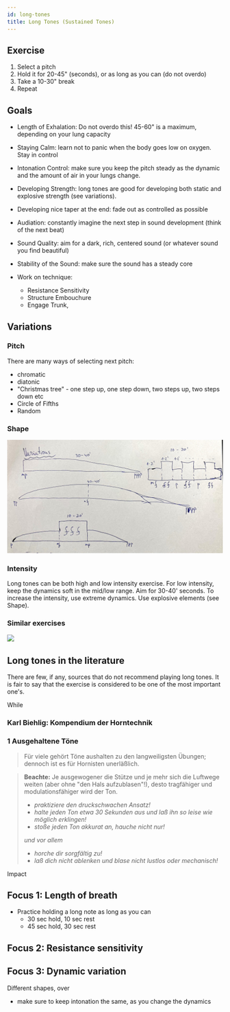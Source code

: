 ```yaml
---
id: long-tones
title: Long Tones (Sustained Tones)
---
```


## Exercise
1. Select a pitch
2. Hold it for 20-45" (seconds), or as long as you can (do not overdo)
3. Take a 10-30" break
4. Repeat

## Goals

- Length of Exhalation: Do not overdo this! 45-60" is a maximum, depending on your lung capacity
- Staying Calm: learn not to panic when the body goes low on oxygen. Stay in control
- Intonation Control: make sure you keep the pitch steady as the dynamic and the amount of air in your lungs change.
- Developing Strength: long tones are good for developing both static and explosive strength (see variations).
- Developing nice taper at the end: fade out as controlled as possible
- Audiation: constantly imagine the next step in sound development (think of the next beat)
- Sound Quality: aim for a dark, rich, centered sound (or whatever sound you find beautiful)
- Stability of the Sound: make sure the sound has a steady core

- Work on technique:
  - Resistance Sensitivity
  - Structure Embouchure
  - Engage Trunk,


## Variations

### Pitch
There are many ways of selecting next pitch:
- chromatic
- diatonic
- "Christmas tree" - one step up, one step down, two steps up, two steps down etc
- Circle of Fifths
- Random

### Shape

![Long Tone Shapes](./long-tone-shapes.jpg)


### Intensity

Long tones can be both high and low intensity exercise. For low intensity, keep
the dynamics soft in the mid/low range. Aim for 30-40' seconds. To increase the
intensity, use extreme dynamics. Use explosive elements (see Shape).

### Similar exercises

![](../)

## Long tones in the literature

There are few, if any, sources that do not recommend playing long tones. It is
fair to say that the exercise is considered to be one of the most important one's.

While


### Karl Biehlig: Kompendium der Horntechnik

### 1 Ausgehaltene Töne

> Für viele gehört Töne aushalten zu den langweiligsten Übungen; dennoch ist es für Hornisten unerläßlich.

> **Beachte:** Je ausgewogener die Stütze und je mehr sich die Luftwege weiten (aber ohne "den Hals aufzublasen"!), desto tragfähiger und modulationsfähiger wird der Ton.
>
> - _praktiziere den druckschwachen Ansatz!_
> - _halte jeden Ton etwa 30 Sekunden aus und laß ihn so leise wie möglich erklingen!_
> - _stoße jeden Ton akkurat an, hauche nicht nur!_
>
> _und vor allem_
>
> - _horche dir sorgfältig zu!_
> - _laß dich nicht ablenken und blase nicht lustlos oder mechanisch!_

Impact


## Focus 1: Length of breath

- Practice holding a long note as long as you can
  - 30 sec hold, 10 sec rest
  - 45 sec hold, 30 sec rest

## Focus 2: Resistance sensitivity


## Focus 3: Dynamic variation

Different shapes, over

- make sure to keep intonation the same, as you change the dynamics
